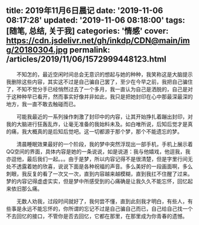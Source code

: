 title: 2019年11月6日晨记
date: '2019-11-06 08:17:28'
updated: '2019-11-06 08:18:00'
tags: [随笔, 总结, 关于我]
categories: '情感'
cover: https://cdn.jsdelivr.net/gh/inkdp/CDN@main/img/20180304.jpg
permalink: /articles/2019/11/06/1572999448123.html
---
&emsp;&emsp;不知怎的，最近空闲时间总会无意识的想起与她的种种，我笑称这是大脑提示我删除这些内容，其实这不过是自己骗自己罢了，至少在今早之前，我把自己骗住了，不知不觉分手已经悄然过去了一个多月，我一直认为自己是洒脱的，自己是对于这种种早已看开，然而事实好像并非如此，我只是把她封印在心中那最深最深的地方，我一直不敢去触碰而已。

&emsp;&emsp;可能我最近的一系列操作刺激了封印中的内容，让其开始挣扎着蹦出封印，对我的大脑进行狂轰乱炸，让毫无准备的我始料未及。如白唯所说，后知后觉才是真的痛，我大概真的是后知后觉吧。这一切都源于那个梦，那个不能遗忘的梦。

&emsp;&emsp;清晨睡眠效果最好的一个阶段，我的梦中突然浮现出一部手机，手机上展示着QQ空间的界面，具体内容是她的一条说说，如是说道：我与他嬉戏，他逗我，我亦逗他，最后我们一起。。。由于是梦，所以内容记得不是很清楚，但是字里行间无处不透露着她的欣喜，说说下面是各种祝福的声音。多么美好的一段画面啊，多么刺眼，我反复的看了一次又一次，直到内容越来越模糊，直到我扛不住醒了过来。梦的内容记得虚虚实实，但是梦中所感受到的心痛确是让我久久不能忘怀，回忆起来依旧那么痛。

&emsp;&emsp;无数人劝我，过段时间就好了，我何尝不懂，直到此刻我才明白，有些人，有些事是永远不能忘怀的，你所谓的忘记不过是自己骗自己而已，自己给自己找一个不去回忆的接口，不管你是否去回忆，它都在那里，在那里成为你青春的遗憾。
